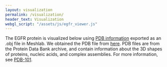 ```yaml
---
layout: visualization
permalink: /visualization/
header_text: Visualization
webgl_script: "/assets/js/egfr_viewer.js"
---
```

The EGFR protein is visualized below using [PDB information](/assets/info/BU_3NJP.pdb) exported as an .obj file in Meshlab. We obtained the PDB file from [here](https://www.rcsb.org/structure/4i23). PDB files are from the Protein Data Bank archive, and contain information about the 3D shapes of proteins, nucleic acids, and complex assemblies. For more information, see [PDB-101](https://pdb101.rcsb.org/learn/guide-to-understanding-pdb-data/introduction).
